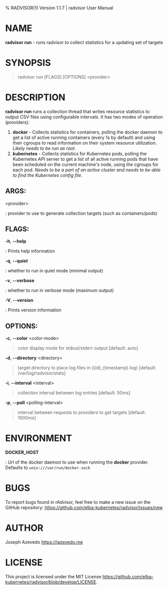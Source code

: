 % RADVISOR(1) Version 1.1.7 | radvisor User Manual

NAME
====

**radvisor run** - runs radvisor to collect statistics for a updating set of targets

SYNOPSIS
========

> radvisor run \[FLAGS\] \[OPTIONS\] \<provider\>

DESCRIPTION
===========

**radvisor run** runs a collection thread that writes resource statistics to
output CSV files using configurable intervals. It has two modes of operation (providers):

1. **docker** - Collects statistics for containers, polling the docker daemon to get a list of active running containers (every 1s by default)
and using their cgroups to read information on their system resource utilization.
*Likely needs to be run as root*.
2. **kubernetes** - Collects statistics for Kubernetes pods, polling the Kubernetes API server to get a list of all active running pods
that have been scheduled on the current machine's node, using the cgroups for each pod.
*Needs to be a part of an active cluster and needs to be able to find the Kubernetes config file*.

ARGS:
-----

\<provider\>

:   provider to use to generate collection targets (such as
    containers/pods)

FLAGS:
------

**-h**, **\--help**

:   Prints help information

**-q**, **\--quiet**

:   whether to run in quiet mode (minimal output)

**-v**, **\--verbose**

:   whether to run in verbose mode (maximum output)

**-V**, **\--version**

:   Prints version information

OPTIONS:
--------

**-c**, **\--color** \<color-mode\>

> color display mode for stdout/stderr output \[default: auto\]

**-d**, **\--directory** \<directory\>

> target directory to place log files in ({id}\_{timestamp}.log) \[default: /var/log/radvisor/stats\]

**-i**, **\--interval** \<interval\>

> collection interval between log entries \[default: 50ms\]

**-p**, **\--poll** \<polling-interval\>

> interval between requests to providers to get targets \[default: 1000ms\]

ENVIRONMENT
===========

**DOCKER_HOST**

:   Url of the docker daemon to use when running the **docker** provider.
    Defaults to `unix:///var/run/docker.sock`

BUGS
====

To report bugs found in rAdvisor, feel free to make a new issue on the GitHub repository:
<https://github.com/elba-kubernetes/radvisor/issues/new>

AUTHOR
======

Joseph Azevedo <https://jazevedo.me>

LICENSE
=======

This project is licensed under the MIT License <https://github.com/elba-kubernetes/radvisor/blob/develop/LICENSE>.
